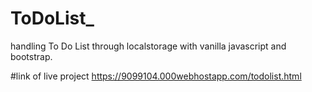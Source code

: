 # ToDoList_
handling To Do List through localstorage with vanilla javascript and bootstrap.

#link of live project
https://9099104.000webhostapp.com/todolist.html

